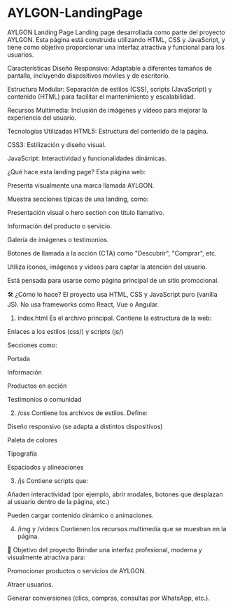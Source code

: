 # AYLGON-LandingPage
AYLGON Landing Page
Landing page desarrollada como parte del proyecto AYLGON. Esta página está construida utilizando HTML, CSS y JavaScript, y tiene como objetivo proporcionar una interfaz atractiva y funcional para los usuarios.

Características
Diseño Responsivo: Adaptable a diferentes tamaños de pantalla, incluyendo dispositivos móviles y de escritorio.

Estructura Modular: Separación de estilos (CSS), scripts (JavaScript) y contenido (HTML) para facilitar el mantenimiento y escalabilidad.

Recursos Multimedia: Inclusión de imágenes y videos para mejorar la experiencia del usuario.

Tecnologías Utilizadas
HTML5: Estructura del contenido de la página.

CSS3: Estilización y diseño visual.

JavaScript: Interactividad y funcionalidades dinámicas.

 ¿Qué hace esta landing page?
Esta página web:

Presenta visualmente una marca llamada AYLGON.

Muestra secciones típicas de una landing, como:

Presentación visual o hero section con título llamativo.

Información del producto o servicio.

Galería de imágenes o testimonios.

Botones de llamada a la acción (CTA) como "Descubrir", "Comprar", etc.

Utiliza íconos, imágenes y videos para captar la atención del usuario.

Está pensada para usarse como página principal de un sitio promocional.

🛠️ ¿Cómo lo hace?
El proyecto usa HTML, CSS y JavaScript puro (vanilla JS). No usa frameworks como React, Vue o Angular.

1. index.html
Es el archivo principal. Contiene la estructura de la web:

Enlaces a los estilos (css/) y scripts (js/)

Secciones como:

Portada

Información

Productos en acción

Testimonios o comunidad

2. /css
Contiene los archivos de estilos. Define:

Diseño responsivo (se adapta a distintos dispositivos)

Paleta de colores

Tipografía

Espaciados y alineaciones

3. /js
Contiene scripts que:

Añaden interactividad (por ejemplo, abrir modales, botones que desplazan al usuario dentro de la página, etc.)

Pueden cargar contenido dinámico o animaciones.

4. /img y /videos
Contienen los recursos multimedia que se muestran en la página.

🎯 Objetivo del proyecto
Brindar una interfaz profesional, moderna y visualmente atractiva para:

Promocionar productos o servicios de AYLGON.

Atraer usuarios.

Generar conversiones (clics, compras, consultas por WhatsApp, etc.).